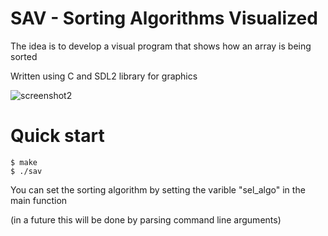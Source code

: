 # SAV - Sorting Algorithms Visualized

The idea is to develop a visual program that shows how an array is being sorted

Written using C and SDL2 library for graphics

![screenshot2](https://user-images.githubusercontent.com/64109770/160961519-d3f336d9-d31f-43d9-9e68-cc9941fda241.png)

# Quick start
```console
$ make
$ ./sav
```

You can set the sorting algorithm by setting the varible "sel\_algo" in the main function

(in a future this will be done by parsing command line arguments)
